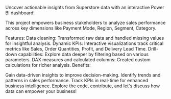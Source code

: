 Uncover actionable insights from Superstore data with an interactive Power BI dashboard!

This project empowers business stakeholders to analyze sales performance across key dimensions like Payment Mode, Region, Segment, Category.

Features:
Data cleaning: Transformed raw data and handled missing values for insightful analysis.
Dynamic KPIs: Interactive visualizations track critical metrics like Sales, Order Quantities, Profit, and Delivery Lead Time.
Drill-down capabilities: Explore data deeper by filtering based on various parameters.
DAX measures and calculated columns: Created custom calculations for richer analysis.
Benefits:

Gain data-driven insights to improve decision-making.
Identify trends and patterns in sales performance.
Track KPIs in real-time for enhanced business intelligence.
Explore the code, contribute, and let's discuss how data can empower your business!
